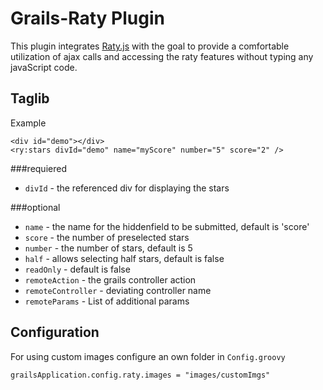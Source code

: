 # Grails-Raty Plugin

This plugin integrates [Raty.js](http://wbotelhos.com/raty/ "Offical Website") with the goal to provide a comfortable utilization of ajax calls and accessing the raty features without typing any javaScript code. 

## Taglib

Example

	<div id="demo"></div>
	<ry:stars divId="demo" name="myScore" number="5" score="2" />

###requiered

- `divId` - the referenced div for displaying the stars

###optional

- `name`  - the name for the hiddenfield to be submitted, default is 'score'
- `score` - the number of preselected stars
- `number` - the number of stars, default is 5
- `half` - allows selecting half stars, default is false
- `readOnly` - default is false
- `remoteAction` - the grails controller action
- `remoteController` - deviating controller name
- `remoteParams` - List of additional params

## Configuration

For using custom images configure an own folder in `Config.groovy`

    grailsApplication.config.raty.images = "images/customImgs"


